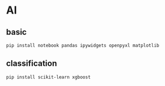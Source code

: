 # AI

## basic
```
pip install notebook pandas ipywidgets openpyxl matplotlib
```

## classification
```
pip install scikit-learn xgboost
```